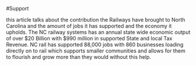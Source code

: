 #Support


this article talks about the contribution the Railways have brought to North Carolina and the amount of jobs it has supported and the economy it upholds. The NC railway systems has an annual state wide economic output of over $20 Billion with $990 million in supported State and local Tax Revenue. NC rail has supported 88,000 jobs with 860 businesses loading directly on to rail which supports smaller communities and allows for them to flourish and grow more than they would without this help. 